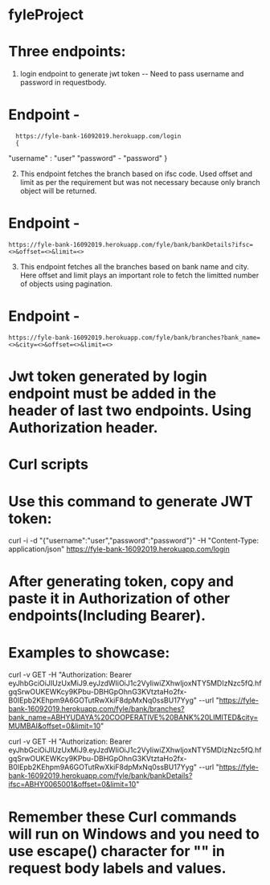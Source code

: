 # fyleProject

# Three endpoints:

1. login endpoint to generate jwt token -- Need to pass username and password in requestbody.

 # Endpoint -
      https://fyle-bank-16092019.herokuapp.com/login
      {
"username" : "user"
"password" - "password"
}

2. This endpoint fetches the branch based on ifsc code. Used offset and limit as per the requirement but was not necessary because only branch object will be returned.

# Endpoint - 
    https://fyle-bank-16092019.herokuapp.com/fyle/bank/bankDetails?ifsc=<>&offset=<>&limit=<>
    
3. This endpoint fetches all the branches based on bank name and city. Here offset and limit plays an important role to fetch the limitted number of objects using pagination.

# Endpoint - 
    https://fyle-bank-16092019.herokuapp.com/fyle/bank/branches?bank_name=<>&city=<>&offset=<>&limit=<>
    
 # Jwt token generated by login endpoint must be added in the header of last two endpoints. Using Authorization header.
 
 
 # Curl scripts
 
 # Use this command to generate JWT token:
 
 curl -i -d "{\"username\":\"user\",\"password\":\"password\"}" -H "Content-Type: application/json" https://fyle-bank-16092019.herokuapp.com/login
 
 # After generating token, copy and paste it in Authorization of other endpoints(Including Bearer).
 
#  Examples to showcase:

curl -v GET -H "Authorization: Bearer eyJhbGciOiJIUzUxMiJ9.eyJzdWIiOiJ1c2VyIiwiZXhwIjoxNTY5MDIzNzc5fQ.hfgqSrwOUKEWKcy9KPbu-DBHGpOhnG3KVtztaHo2fx-B0IEpb2KEhpm9A6GOTutRwXkiF8dpMxNq0ssBU17Yyg" --url "https://fyle-bank-16092019.herokuapp.com/fyle/bank/branches?bank_name=ABHYUDAYA%20COOPERATIVE%20BANK%20LIMITED&city=MUMBAI&offset=0&limit=10"

curl -v GET -H "Authorization: Bearer eyJhbGciOiJIUzUxMiJ9.eyJzdWIiOiJ1c2VyIiwiZXhwIjoxNTY5MDIzNzc5fQ.hfgqSrwOUKEWKcy9KPbu-DBHGpOhnG3KVtztaHo2fx-B0IEpb2KEhpm9A6GOTutRwXkiF8dpMxNq0ssBU17Yyg" --url "https://fyle-bank-16092019.herokuapp.com/fyle/bank/bankDetails?ifsc=ABHY0065001&offset=0&limit=10"

# Remember these Curl commands will run on Windows and you need to use escape(\) character for "" in request body labels and values.  
